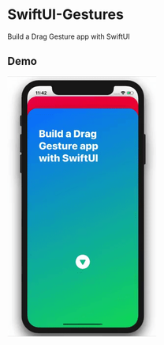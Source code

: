 # SwiftUI-Gestures
Build a Drag Gesture app with SwiftUI

## Demo
![](Documentation/Images/simulation.gif)
